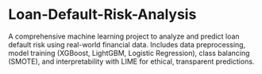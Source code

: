 # Loan-Default-Risk-Analysis
A comprehensive machine learning project to analyze and predict loan default risk using real-world financial data. Includes data preprocessing, model training (XGBoost, LightGBM, Logistic Regression), class balancing (SMOTE), and interpretability with LIME for ethical, transparent predictions.
